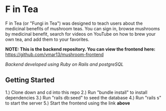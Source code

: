 # F in Tea

F in Tea (or "Fungi in Tea") was designed to teach users about the medicinal benefits of mushroom teas. You can sign in, browse mushrooms by medicinal benefit, search for videos on YouTube on how to brew your own tea, and add them to your favorites. 

**NOTE: This is the backend repository. You can view the frontend here:** https://github.com/vmar13/mushroom-frontend

*Backend developed using Ruby on Rails and postgreSQL*

## Getting Started

1.) Clone down and cd into this repo
2.) Run "bundle install" to install dependencies
3.) Run "rails db:seed" to seed the database
4.) Run "rails s" to start the server
5.) Start the frontend using the link **above**